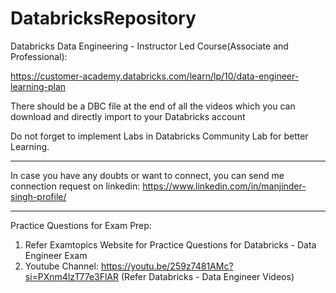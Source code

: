 # DatabricksRepository

Databricks Data Engineering - Instructor Led Course(Associate and Professional): 

https://customer-academy.databricks.com/learn/lp/10/data-engineer-learning-plan

There should be a DBC file at the end of all the videos which you can download and directly import to your Databricks account

Do not forget to implement Labs in Databricks Community Lab for better Learning.

----------------------------------
In case you have any doubts or want to connect, you can send me connection request on linkedin:
https://www.linkedin.com/in/manjinder-singh-profile/

-----------------------------------
Practice Questions for Exam Prep:
1. Refer Examtopics Website for Practice Questions for Databricks - Data Engineer Exam 
2. Youtube Channel:
   https://youtu.be/259z7481AMc?si=PXnm4lzT77e3FlAR
   (Refer Databricks - Data Engineer Videos)
